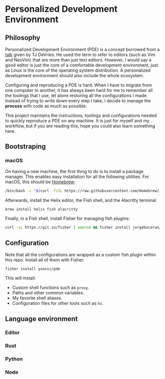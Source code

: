 # Personalized Development Environment

## Philosophy

Personalized Development Environment (PDE) is a concept borrowed from a [talk](https://www.youtube.com/watch?v=IK_-C0GXfjo) given by TJ DeVries. He used the term to refer to editors (such as Vim and NeoVim) that are more than just text editors. However, I would say a good editor is just the core of a comfortable development environment, just as Linux is the core of the operating system distribution. A personalized development environment should also include the whole ecosystem.

Configuring and reproducing a PDE is hard. When I have to migrate from one computer to another, it has always been hard for me to remember all the toolings that I use, let alone restoring all the configurations I made. Instead of trying to write down every step I take, I decide to manage the **process** with code as much as possible.

This project maintains the instructions, toolings and configurations needed to quickly reproduce a PDE on any machine. It is just for myself and my workflow, but if you are reading this, hope you could also learn something here.

## Bootstraping

### macOS

On having a new machine, the first thing to do is to install a package manager. This enables easy installation for all the following utilities. For macOS, this should be [Homebrew](https://brew.sh/):

```bash
/bin/bash -c "$(curl -fsSL https://raw.githubusercontent.com/Homebrew/install/HEAD/install.sh)"
```

Afterwards, install the Helix editor, the Fish shell, and the Alacritty terminal:

```bash
brew install helix fish alacritty
```

Finally, in a Fish shell, install Fisher for managing fish plugins:

```bash
curl -sL https://git.io/fisher | source && fisher install jorgebucaran/fisher
```

## Configuration

Note that all the configurations are wrapped as a custom fish plugin within this repo. Install all of them with Fisher:

```fish
fisher install yxonic/pde
```

This will install:

- Custom shell functions such as `proxy`.
- Paths and other common variables.
- My favorite shell aliases.
- Configuration files for other tools such as `hx`.

## Language environment

### Editor

### Rust

### Python

### Node
